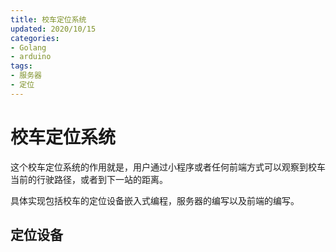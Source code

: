 ```yaml
---
title: 校车定位系统
updated: 2020/10/15
categories:
- Golang
- arduino
tags:
- 服务器
- 定位
---
```


# 校车定位系统

这个校车定位系统的作用就是，用户通过小程序或者任何前端方式可以观察到校车当前的行驶路径，或者到下一站的距离。

具体实现包括校车的定位设备嵌入式编程，服务器的编写以及前端的编写。

## 定位设备
